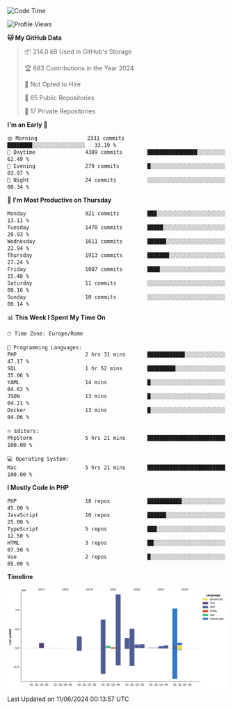 <!--START_SECTION:waka-->
![Code Time](http://img.shields.io/badge/Code%20Time-5%2C092%20hrs%201%20min-blue)

![Profile Views](http://img.shields.io/badge/Profile%20Views-0-blue)

**🐱 My GitHub Data** 

> 📦 214.0 kB Used in GitHub's Storage 
 > 
> 🏆 683 Contributions in the Year 2024
 > 
> 🚫 Not Opted to Hire
 > 
> 📜 65 Public Repositories 
 > 
> 🔑 17 Private Repositories 
 > 
**I'm an Early 🐤** 

```text
🌞 Morning                2331 commits        ████████░░░░░░░░░░░░░░░░░   33.19 % 
🌆 Daytime                4389 commits        ████████████████░░░░░░░░░   62.49 % 
🌃 Evening                279 commits         █░░░░░░░░░░░░░░░░░░░░░░░░   03.97 % 
🌙 Night                  24 commits          ░░░░░░░░░░░░░░░░░░░░░░░░░   00.34 % 
```
📅 **I'm Most Productive on Thursday** 

```text
Monday                   921 commits         ███░░░░░░░░░░░░░░░░░░░░░░   13.11 % 
Tuesday                  1470 commits        █████░░░░░░░░░░░░░░░░░░░░   20.93 % 
Wednesday                1611 commits        ██████░░░░░░░░░░░░░░░░░░░   22.94 % 
Thursday                 1913 commits        ███████░░░░░░░░░░░░░░░░░░   27.24 % 
Friday                   1087 commits        ████░░░░░░░░░░░░░░░░░░░░░   15.48 % 
Saturday                 11 commits          ░░░░░░░░░░░░░░░░░░░░░░░░░   00.16 % 
Sunday                   10 commits          ░░░░░░░░░░░░░░░░░░░░░░░░░   00.14 % 
```


📊 **This Week I Spent My Time On** 

```text
🕑︎ Time Zone: Europe/Rome

💬 Programming Languages: 
PHP                      2 hrs 31 mins       ████████████░░░░░░░░░░░░░   47.17 % 
SQL                      1 hr 52 mins        █████████░░░░░░░░░░░░░░░░   35.06 % 
YAML                     14 mins             █░░░░░░░░░░░░░░░░░░░░░░░░   04.62 % 
JSON                     13 mins             █░░░░░░░░░░░░░░░░░░░░░░░░   04.21 % 
Docker                   13 mins             █░░░░░░░░░░░░░░░░░░░░░░░░   04.06 % 

🔥 Editors: 
PhpStorm                 5 hrs 21 mins       █████████████████████████   100.00 % 

💻 Operating System: 
Mac                      5 hrs 21 mins       █████████████████████████   100.00 % 
```

**I Mostly Code in PHP** 

```text
PHP                      18 repos            ███████████░░░░░░░░░░░░░░   45.00 % 
JavaScript               10 repos            ██████░░░░░░░░░░░░░░░░░░░   25.00 % 
TypeScript               5 repos             ███░░░░░░░░░░░░░░░░░░░░░░   12.50 % 
HTML                     3 repos             ██░░░░░░░░░░░░░░░░░░░░░░░   07.50 % 
Vue                      2 repos             █░░░░░░░░░░░░░░░░░░░░░░░░   05.00 % 
```



**Timeline**

![Lines of Code chart](https://raw.githubusercontent.com/frnwtr/frnwtr/main/assets/bar_graph.png)


 Last Updated on 11/06/2024 00:13:57 UTC
<!--END_SECTION:waka-->